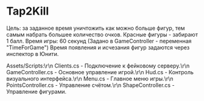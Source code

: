 # Tap2Kill
Цель: за заданное время уничтожить как можно больше фигур, тем самым набрать большее количество очков. Красные фигуры - забирают 1 балл.
Время игры: 60 секунд (Задано в GameController - переменная "TimeForGame")
Время появления и исчезания фигур задаются через инспектор в Юнити.

Assets/Scripts:\r\n
Clients.cs - Подключение к фейковому серверу.\r\n
GameController.cs - Основное управление игрой.\r\n
Hud.cs - Контроль визуального интерфейса.\r\n
Menu.cs - Главное меню игры.\r\n
PointsController.cs - Управление счётом.\r\n
ShapeController.cs - Управление фигурами.
